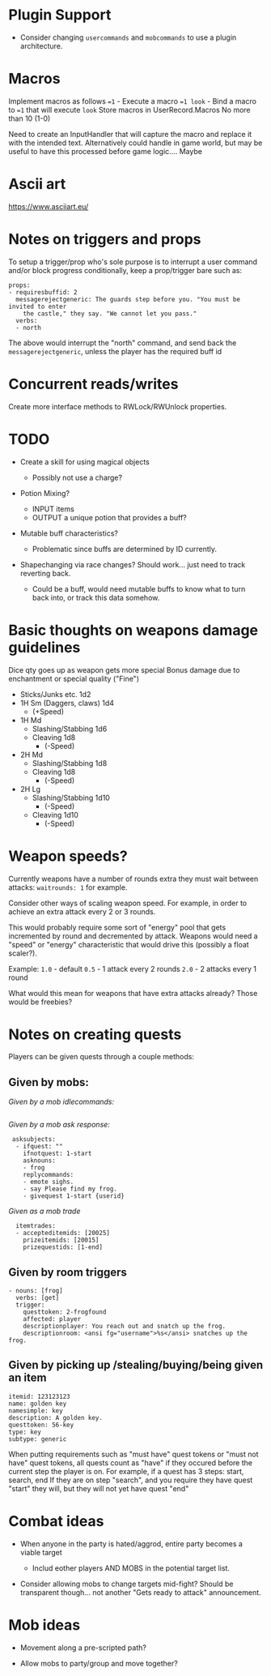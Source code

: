# Plugin Support

* Consider changing `usercommands` and `mobcommands` to use a plugin architecture.

# Macros

Implement macros as follows
`=1` - Execute a macro
`=1 look` - Bind a macro to `=1` that will execute `look`
Store macros in UserRecord.Macros
No more than 10 (1-0)

Need to create an InputHandler that will capture the macro and replace it with the intended text.
Alternatively could handle in game world, but may be useful to have this processed before game logic.... Maybe 

# Ascii art

https://www.asciiart.eu/


# Notes on triggers and props

To setup a trigger/prop who's sole purpose is to interrupt a user command and/or block progress conditionally, keep a prop/trigger bare such as:
```
props:
- requiresbuffid: 2
  messagerejectgeneric: The guards step before you. "You must be invited to enter
    the castle," they say. "We cannot let you pass."
  verbs:
  - north
```

The above would interrupt the "north" command, and send back the `messagerejectgeneric`, unless the player has the required buff id

# Concurrent reads/writes

Create more interface methods to RWLock/RWUnlock properties.

# TODO

* Create a skill for using magical objects
  * Possibly not use a charge?

* Potion Mixing?
  * INPUT items
  * OUTPUT a unique potion that provides a buff?

* Mutable buff characteristics?
  * Problematic since buffs are determined by ID currently.

* Shapechanging via race changes? Should work... just need to track reverting back.
  * Could be a buff, would need mutable buffs to know what to turn back into, or track this data somehow.

# Basic thoughts on weapons damage guidelines

Dice qty goes up as weapon gets more special
Bonus damage due to enchantment or special quality ("Fine")

- Sticks/Junks etc.          1d2
- 1H Sm (Daggers, claws)     1d4
  - (+Speed)
- 1H Md 
  - Slashing/Stabbing        1d6
  - Cleaving                 1d8
    - (-Speed)
- 2H Md
  - Slashing/Stabbing        1d8
  - Cleaving                 1d8
    - (-Speed)
- 2H Lg
  - Slashing/Stabbing        1d10
    - (-Speed)
  - Cleaving                 1d10
    - (-Speed)

# Weapon speeds?

Currently weapons have a number of rounds extra they must wait between attacks: `waitrounds: 1` for example.

Consider other ways of scaling weapon speed. For example, in order to achieve an extra attack every 2 or 3 rounds.

This would probably require some sort of "energy" pool that gets incremented by round and decremented by attack.
Weapons would need a "speed" or "energy" characteristic that would drive this (possibly a float scaler?).

Example:
`1.0` - default
`0.5` - 1 attack every 2 rounds
`2.0` - 2 attacks every 1 round

What would this mean for weapons that have extra attacks already? Those would be freebies?

# Notes on creating quests

Players can be given quests through a couple methods:

## Given by mobs:

*Given by a mob idlecommands:*
```
```

*Given by a mob ask response:*
```
 asksubjects:
  - ifquest: ""
    ifnotquest: 1-start
    asknouns:
    - frog
    replycommands:
    - emote sighs.
    - say Please find my frog.
    - givequest 1-start {userid}
```
*Given as a mob trade*
```
  itemtrades:
  - accepteditemids: [20025]
    prizeitemids: [20015]
    prizequestids: [1-end]
```

## Given by room triggers

```
- nouns: [frog]
  verbs: [get]
  trigger:
    questtoken: 2-frogfound
    affected: player
    descriptionplayer: You reach out and snatch up the frog.
    descriptionroom: <ansi fg="username">%s</ansi> snatches up the frog.
```

## Given by picking up /stealing/buying/being given an item

```
itemid: 123123123
name: golden key
namesimple: key
description: A golden key.
questtoken: 56-key
type: key
subtype: generic
```

When putting requirements such as "must have" quest tokens or "must not have" quest tokens, all quests count as "have" if they occured before the current step the player is on.
For example, if a quest has 3 steps: start, search, end
If they are on step "search", and you require they have quest "start" they will, but they will not yet have quest "end"

# Combat ideas

* When anyone in the party is hated/aggrod, entire party becomes a viable target
  * Includ eother players AND MOBS in the potential target list.

* Consider allowing mobs to change targets mid-fight? Should be transparent though... not another "Gets ready to attack" announcement.

# Mob ideas

* Movement along a pre-scripted path?

* Allow mobs to party/group and move together?
